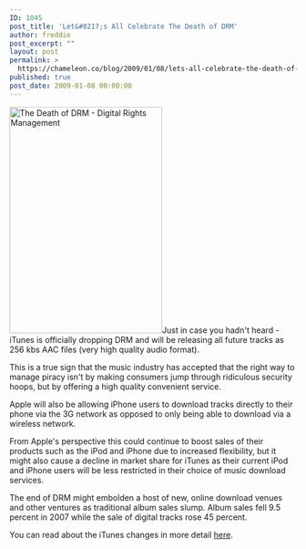 ```yaml
---
ID: 1045
post_title: 'Let&#8217;s All Celebrate The Death of DRM'
author: freddie
post_excerpt: ""
layout: post
permalink: >
  https://chameleon.co/blog/2009/01/08/lets-all-celebrate-the-death-of-drm/
published: true
post_date: 2009-01-08 00:00:00
---
```

<img class="size-full wp-image-760 alignright" title="The Death of DRM - Digital Rights Management" src="https://takemetoyourleader.com/wp-content/uploads/2009/01/deathofdrm.jpg" alt="The Death of DRM - Digital Rights Management" width="268" height="397" />Just in case you hadn't heard - iTunes is officially dropping DRM and will be releasing all future tracks as 256 kbs AAC files (very high quality audio format).

This is a true sign that the music industry has accepted that the right way to manage piracy isn't by making consumers jump through ridiculous security hoops, but by offering a high quality convenient service.

Apple will also be allowing iPhone users to download tracks directly to their phone via the 3G network as opposed to only being able to download via a wireless network.

From Apple's perspective this could continue to boost sales of their products such as the iPod and iPhone due to increased flexibility, but it might also cause a decline in market share for iTunes as their current iPod and iPhone users will be less restricted in their choice of music download services.

The end of DRM might embolden a host of new, online download venues and other ventures as traditional album sales slump. Album sales fell 9.5 percent in 2007 while the sale of digital tracks rose 45 percent.

You can read about the iTunes changes in more detail <a href="https://www.apple.com/pr/library/2009/01/06itunes.html" target="_blank" rel="noopener noreferrer">here</a>.